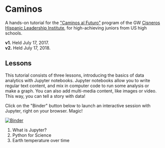 # Caminos
A hands-on tutorial for the ["Caminos al Futuro"](https://summer.gwu.edu/caminos) program of the GW [Cisneros Hispanic Leadership Institute](https://cisneros.columbian.gwu.edu/), for high-achieving juniors from US high schools. 

**v1.** Held July 17, 2017.  
**v2.** Held July 17, 2018.

## Lessons

This tutorial consists of three lessons, introducing the basics of data analytics with Jupyter notebooks.
Jupyter notebooks allow you to write regular text content, and mix in computer code to run some analysis or make a graph.
You can also add multi-media content, like images or video. This way, you can tell a story with data!

Click on the "Binder" button below to launch an interactive session with Jupyter, right on your browser. Magic!

[![Binder](https://mybinder.org/badge.svg)](https://mybinder.org/v2/gh/barbagroup/Caminos/master)

1. What is Jupyter?
2. Python for Science
3. Earth temperature over time
